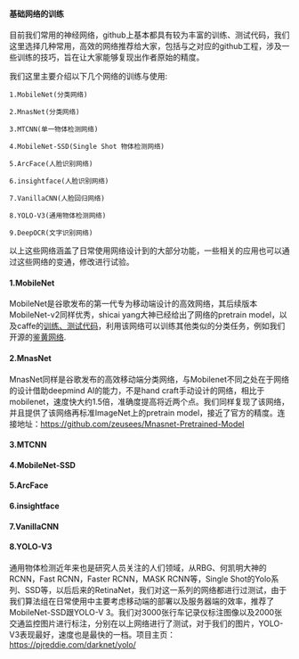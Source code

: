 #### 基础网络的训练

目前我们常用的神经网络，github上基本都具有较为丰富的训练、测试代码，我们这里选择几种常用，高效的网络推荐给大家，包括与之对应的github工程，涉及一些训练的技巧，旨在让大家能够复现出作者原始的精度。

我们这里主要介绍以下几个网络的训练与使用:

```
1.MobileNet(分类网络)

2.MnasNet(分类网络)

3.MTCNN(单一物体检测网络)

4.MobileNet-SSD(Single Shot 物体检测网络)

5.ArcFace(人脸识别网络)

6.insightface(人脸识别网络)

7.VanillaCNN(人脸回归网络)

8.YOLO-V3(通用物体检测网络)

9.DeepOCR(文字识别网络)

```

以上这些网络涵盖了日常使用网络设计到的大部分功能，一些相关的应用也可以通过这些网络的变通，修改进行试验。

#### 1.MobileNet

MobileNet是谷歌发布的第一代专为移动端设计的高效网络，其后续版本MobileNet-v2同样优秀，shicai yang大神已经给出了网络的pretrain model，以及caffe的[训练、测试代码](https://github.com/shicai/MobileNet-Caffe)，利用该网络可以训练其他类似的分类任务，例如我们开源的[鉴黄网络](https://github.com/zeusees/HyperNSFW).

#### 2.MnasNet

MnasNet同样是谷歌发布的高效移动端分类网络，与Mobilenet不同之处在于网络的设计借助deepmind AI的能力，不是hand craft手动设计的网络，相比于mobilenet，速度快大约1.5倍，准确度提高将近两个点。我们同样复现了该网络，并且提供了该网络再标准ImageNet上的pretrain model，接近了官方的精度。连接地址：https://github.com/zeusees/Mnasnet-Pretrained-Model

#### 3.MTCNN

#### 4.MobileNet-SSD

#### 5.ArcFace

#### 6.insightface

#### 7.VanillaCNN

#### 8.YOLO-V3

通用物体检测近年来也是研究人员关注的人们领域，从RBG、何凯明大神的RCNN，Fast RCNN，Faster RCNN，MASK RCNN等，Single Shot的Yolo系列、SSD等，以后后来的RetinaNet，我们对这一系列的网络都进行过测试，由于我们算法组在日常使用中主要考虑移动端的部署以及服务器端的效率，推荐了MobileNet-SSD跟YOLO-V
3。我们对3000张行车记录仪标注图像以及2000张交通监控图片进行标注，分别在以上网络进行了测试，对于我们的图片，YOLO-V3表现最好，速度也是最快的一档。项目主页：https://pjreddie.com/darknet/yolo/ 














